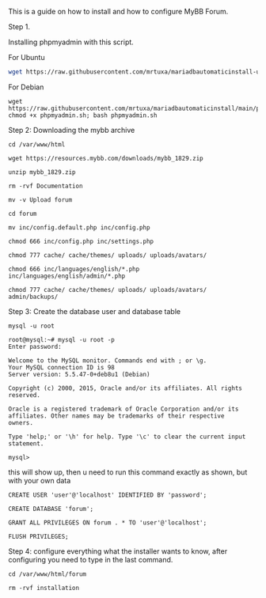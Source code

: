 This is a guide on how to install and how to configure MyBB Forum. 

Step 1.

Installing phpmyadmin with this script.


For Ubuntu
```bash
wget https://raw.githubusercontent.com/mrtuxa/mariadbautomaticinstall-ubuntu/main/phpmyadmin.sh; chmod +x phpmyadmin.sh; bash phpmyadmin.sh
```

For Debian

```
wget https://raw.githubusercontent.com/mrtuxa/mariadbautomaticinstall/main/phpmyadmin.sh; chmod +x phpmyadmin.sh; bash phpmyadmin.sh
```

Step 2: Downloading the mybb archive

``
cd /var/www/html
``

``
wget https://resources.mybb.com/downloads/mybb_1829.zip
``

``
unzip mybb_1829.zip
``

``
rm -rvf Documentation
``

``
mv -v Upload forum
``

``
cd forum
``

``
mv inc/config.default.php inc/config.php
``

``
chmod 666 inc/config.php inc/settings.php
``

``
chmod 777 cache/ cache/themes/ uploads/ uploads/avatars/
``

``
chmod 666 inc/languages/english/*.php inc/languages/english/admin/*.php
``

``
chmod 777 cache/ cache/themes/ uploads/ uploads/avatars/ admin/backups/
``

Step 3: Create the database user and database table

``
mysql -u root
``

```
root@mysql:~# mysql -u root -p
Enter password:

Welcome to the MySQL monitor. Commands end with ; or \g.
Your MySQL connection ID is 98
Server version: 5.5.47-0+deb8u1 (Debian)

Copyright (c) 2000, 2015, Oracle and/or its affiliates. All rights reserved.

Oracle is a registered trademark of Oracle Corporation and/or its
affiliates. Other names may be trademarks of their respective
owners.

Type 'help;' or '\h' for help. Type '\c' to clear the current input statement.

mysql>
```

this will show up, then u need to run this command exactly as shown, but with your own data

``
CREATE USER 'user'@'localhost' IDENTIFIED BY 'password';
``

``
CREATE DATABASE 'forum';
``

``
GRANT ALL PRIVILEGES ON forum . * TO 'user'@'localhost';
``

``
FLUSH PRIVILEGES;
``

Step 4: configure everything what the installer wants to know,
        after configuring you need to type in the last command.
        
``
cd /var/www/html/forum
``

``
rm -rvf installation
``
